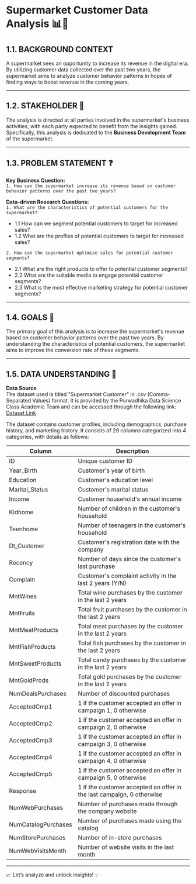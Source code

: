 # Supermarket Customer Data Analysis 📊🛒

## 1.1. BACKGROUND CONTEXT

A supermarket sees an opportunity to increase its revenue in the digital era. By utilizing customer data collected over the past two years, the supermarket aims to analyze customer behavior patterns in hopes of finding ways to boost revenue in the coming years.

---

## 1.2. STAKEHOLDER 👥

The analysis is directed at all parties involved in the supermarket's business activities, with each party expected to benefit from the insights gained. Specifically, this analysis is dedicated to the **Business Development Team** of the supermarket.

---

## 1.3. PROBLEM STATEMENT ❓

**Key Business Question:**<br>
`1. How can the supermarket increase its revenue based on customer behavior patterns over the past two years?`

**Data-driven Research Questions:**<br>
`1. What are the characteristics of potential customers for the supermarket?`<br>
   - 1.1 How can we segment potential customers to target for increased sales?<br>
   - 1.2 What are the profiles of potential customers to target for increased sales?<br>

`2. How can the supermarket optimize sales for potential customer segments?`<br>
   - 2.1 What are the right products to offer to potential customer segments?<br>
   - 2.2 What are the suitable media to engage potential customer segments?<br>
   - 2.3 What is the most effective marketing strategy for potential customer segments?<br>

---

## 1.4. GOALS 🎯

The primary goal of this analysis is to increase the supermarket's revenue based on customer behavior patterns over the past two years. By understanding the characteristics of potential customers, the supermarket aims to improve the conversion rate of these segments.

---

## 1.5. DATA UNDERSTANDING 📂

**Data Source**  
The dataset used is titled "Supermarket Customer" in .csv (Comma-Separated Values) format. It is provided by the Purwadhika Data Science Class Academic Team and can be accessed through the following link:  
[Dataset Link](https://drive.google.com/drive/folders/1WodnBbuYTvsF0-6HTuQABQ0KCS31lqbK)

The dataset contains customer profiles, including demographics, purchase history, and marketing history. It consists of 29 columns categorized into 4 categories, with details as follows:

| Column                | Description                                         |
|-----------------------|-----------------------------------------------------|
| ID                    | Unique customer ID                                  |
| Year_Birth            | Customer's year of birth                            |
| Education             | Customer's education level                          |
| Marital_Status        | Customer's marital status                           |
| Income                | Customer household's annual income                  |
| Kidhome               | Number of children in the customer's household      |
| Teenhome              | Number of teenagers in the customer's household     |
| Dt_Customer           | Customer's registration date with the company       |
| Recency               | Number of days since the customer's last purchase   |
| Complain              | Customer's complaint activity in the last 2 years (Y/N) |
| MntWines              | Total wine purchases by the customer in the last 2 years |
| MntFruits             | Total fruit purchases by the customer in the last 2 years |
| MntMeatProducts       | Total meat purchases by the customer in the last 2 years |
| MntFishProducts       | Total fish purchases by the customer in the last 2 years |
| MntSweetProducts      | Total candy purchases by the customer in the last 2 years |
| MntGoldProds          | Total gold purchases by the customer in the last 2 years |
| NumDealsPurchases     | Number of discounted purchases                      |
| AcceptedCmp1          | 1 if the customer accepted an offer in campaign 1, 0 otherwise |
| AcceptedCmp2          | 1 if the customer accepted an offer in campaign 2, 0 otherwise |
| AcceptedCmp3          | 1 if the customer accepted an offer in campaign 3, 0 otherwise |
| AcceptedCmp4          | 1 if the customer accepted an offer in campaign 4, 0 otherwise |
| AcceptedCmp5          | 1 if the customer accepted an offer in campaign 5, 0 otherwise |
| Response              | 1 if the customer accepted an offer in the last campaign, 0 otherwise |
| NumWebPurchases       | Number of purchases made through the company website |
| NumCatalogPurchases   | Number of purchases made using the catalog          |
| NumStorePurchases     | Number of in-store purchases                        |
| NumWebVisitsMonth     | Number of website visits in the last month          |

---  

📈 Let’s analyze and unlock insights! 💡
